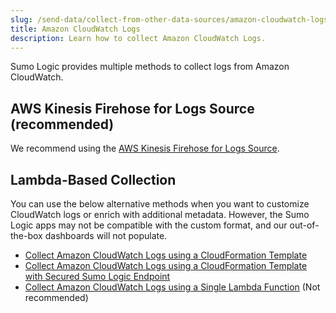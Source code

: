 ```yaml
---
slug: /send-data/collect-from-other-data-sources/amazon-cloudwatch-logs
title: Amazon CloudWatch Logs
description: Learn how to collect Amazon CloudWatch Logs.
---
```


Sumo Logic provides multiple methods to collect logs from Amazon CloudWatch.

## AWS Kinesis Firehose for Logs Source (recommended)

We recommend using the [AWS Kinesis Firehose for Logs Source](/docs/send-data/hosted-collectors/amazon-aws/aws-kinesis-firehose-logs-source/).

## Lambda-Based Collection

You can use the below alternative methods when you want to customize CloudWatch logs or enrich with additional metadata. However, the Sumo Logic apps may not be compatible with the custom format, and our out-of-the-box dashboards will not populate.
- [Collect Amazon CloudWatch Logs using a CloudFormation Template](/docs/send-data/collect-from-other-data-sources/amazon-cloudwatch-logs/collect-with-cloudformation-template/)
- [Collect Amazon CloudWatch Logs using a CloudFormation Template with Secured Sumo Logic Endpoint](/docs/send-data/collect-from-other-data-sources/amazon-cloudwatch-logs/collect-with-cloudformation-template-with-secured-sumo-endpoint/)
- [Collect Amazon CloudWatch Logs using a Single Lambda Function](/docs/send-data/collect-from-other-data-sources/amazon-cloudwatch-logs/collect-with-lambda-function/) (Not recommended)
